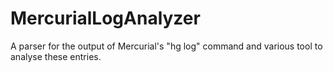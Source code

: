 # MercurialLogAnalyzer
A parser for the output of Mercurial's "hg log" command and various tool to analyse these entries.
